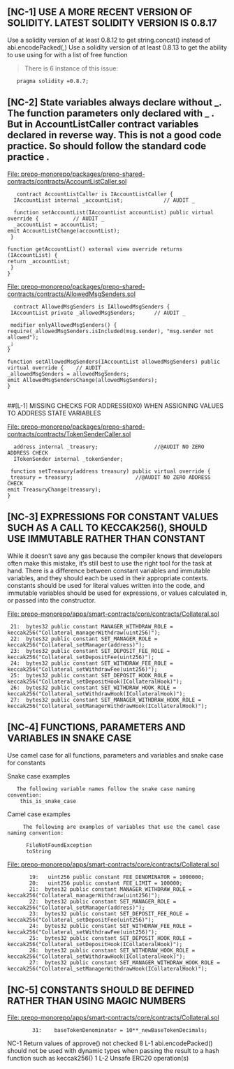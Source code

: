 ##
## [NC-1]  USE A MORE RECENT VERSION OF SOLIDITY. LATEST SOLIDITY VERSION IS 0.8.17

Use a solidity version of at least 0.8.12 to get string.concat() instead of abi.encodePacked(,) Use a solidity version of at least 0.8.13 to get the ability to use using for with a list of free function

> There is 6 instance of this issue:

       pragma solidity =0.8.7;

##

## [NC-2] State variables always declare without _. The function parameters only declared with _ . But in AccountListCaller contract variables declared in reverse way. This is not a good code practice. So should follow the standard code practice .

 [File:  prepo-monorepo/packages/prepo-shared-contracts/contracts/AccountListCaller.sol](https://github.com/prepo-io/prepo-monorepo/blob/feat/2022-12-prepo/packages/prepo-shared-contracts/contracts/AccountListCaller.sol)

       contract AccountListCaller is IAccountListCaller {
      IAccountList internal _accountList;             // AUDIT _

      function setAccountList(IAccountList accountList) public virtual override {           // AUDIT _
      _accountList = accountList;
    emit AccountListChange(accountList);
     }

    function getAccountList() external view override returns (IAccountList) {
    return _accountList;
     }
    }

 [File: prepo-monorepo/packages/prepo-shared-contracts/contracts/AllowedMsgSenders.sol](https://github.com/prepo-io/prepo-monorepo/blob/feat/2022-12-prepo/packages/prepo-shared-contracts/contracts/AllowedMsgSenders.sol)

      contract AllowedMsgSenders is IAllowedMsgSenders {
     IAccountList private _allowedMsgSenders;      // AUDIT _

     modifier onlyAllowedMsgSenders() {
    require(_allowedMsgSenders.isIncluded(msg.sender), "msg.sender not allowed");
    _;
    }

    function setAllowedMsgSenders(IAccountList allowedMsgSenders) public virtual override {    // AUDIT _
    _allowedMsgSenders = allowedMsgSenders;
    emit AllowedMsgSendersChange(allowedMsgSenders);
    }

##

##[L-1]   MISSING CHECKS FOR ADDRESS(0X0) WHEN ASSIGNING VALUES TO ADDRESS STATE VARIABLES

[File: prepo-monorepo/packages/prepo-shared-contracts/contracts/TokenSenderCaller.sol](https://github.com/prepo-io/prepo-monorepo/blob/feat/2022-12-prepo/packages/prepo-shared-contracts/contracts/TokenSenderCaller.sol)
 
      address internal _treasury;                  //@AUDIT NO ZERO ADDRESS CHECK 
      ITokenSender internal _tokenSender;

     function setTreasury(address treasury) public virtual override {
    _treasury = treasury;                    //@AUDIT NO ZERO ADDRESS CHECK 
    emit TreasuryChange(treasury);
    }

##

## [NC-3]  EXPRESSIONS FOR CONSTANT VALUES SUCH AS A CALL TO KECCAK256(), SHOULD USE IMMUTABLE RATHER THAN CONSTANT

While it doesn’t save any gas because the compiler knows that developers often make this mistake, it’s still best to use the right tool for the task at hand. There is a difference between constant variables and immutable variables, and they should each be used in their appropriate contexts. constants should be used for literal values written into the code, and immutable variables should be used for expressions, or values calculated in, or passed into the constructor.

[File: prepo-monorepo/apps/smart-contracts/core/contracts/Collateral.sol](https://github.com/prepo-io/prepo-monorepo/blob/feat/2022-12-prepo/apps/smart-contracts/core/contracts/Collateral.sol)

     21:  bytes32 public constant MANAGER_WITHDRAW_ROLE = keccak256("Collateral_managerWithdraw(uint256)");
     22:  bytes32 public constant SET_MANAGER_ROLE = keccak256("Collateral_setManager(address)");
     23:  bytes32 public constant SET_DEPOSIT_FEE_ROLE = keccak256("Collateral_setDepositFee(uint256)");
     24:  bytes32 public constant SET_WITHDRAW_FEE_ROLE = keccak256("Collateral_setWithdrawFee(uint256)");
     25:  bytes32 public constant SET_DEPOSIT_HOOK_ROLE = keccak256("Collateral_setDepositHook(ICollateralHook)");
     26:  bytes32 public constant SET_WITHDRAW_HOOK_ROLE = keccak256("Collateral_setWithdrawHook(ICollateralHook)");
     27:  bytes32 public constant SET_MANAGER_WITHDRAW_HOOK_ROLE = keccak256("Collateral_setManagerWithdrawHook(ICollateralHook)");

##

##  [NC-4]  FUNCTIONS, PARAMETERS AND VARIABLES IN SNAKE CASE

  Use camel case for all functions, parameters and variables and snake case for constants

Snake case examples

       The following variable names follow the snake case naming convention:
        this_is_snake_case

Camel case examples

         The following are examples of variables that use the camel case naming convention:

          FileNotFoundException
          toString

[File: prepo-monorepo/apps/smart-contracts/core/contracts/Collateral.sol](https://github.com/prepo-io/prepo-monorepo/blob/feat/2022-12-prepo/apps/smart-contracts/core/contracts/Collateral.sol)


           19:   uint256 public constant FEE_DENOMINATOR = 1000000;
           20:   uint256 public constant FEE_LIMIT = 100000;
           21:  bytes32 public constant MANAGER_WITHDRAW_ROLE = keccak256("Collateral_managerWithdraw(uint256)");
           22:  bytes32 public constant SET_MANAGER_ROLE = keccak256("Collateral_setManager(address)");
           23:  bytes32 public constant SET_DEPOSIT_FEE_ROLE = keccak256("Collateral_setDepositFee(uint256)");
           24:  bytes32 public constant SET_WITHDRAW_FEE_ROLE = keccak256("Collateral_setWithdrawFee(uint256)");
           25:  bytes32 public constant SET_DEPOSIT_HOOK_ROLE = keccak256("Collateral_setDepositHook(ICollateralHook)");
           26:  bytes32 public constant SET_WITHDRAW_HOOK_ROLE = keccak256("Collateral_setWithdrawHook(ICollateralHook)");
           27:  bytes32 public constant SET_MANAGER_WITHDRAW_HOOK_ROLE = keccak256("Collateral_setManagerWithdrawHook(ICollateralHook)");

##

## [NC-5]  CONSTANTS SHOULD BE DEFINED RATHER THAN USING MAGIC NUMBERS

[File: prepo-monorepo/apps/smart-contracts/core/contracts/Collateral.sol](https://github.com/prepo-io/prepo-monorepo/blob/feat/2022-12-prepo/apps/smart-contracts/core/contracts/Collateral.sol)

            31:    baseTokenDenominator = 10**_newBaseTokenDecimals;


       
  

















NC-1	Return values of approve() not checked	8
L-1	abi.encodePacked() should not be used with dynamic types when passing the result to a hash function such as keccak256()	1
L-2	Unsafe ERC20 operation(s)